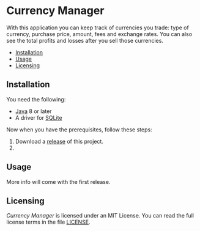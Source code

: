 # Currency Manager
With this application you can keep track of currencies you trade: type of 
currency, purchase price, amount, fees and exchange rates. You can also see the 
total profits and losses after you sell those currencies.

* [Installation](#installation)
* [Usage](#usage)
* [Licensing](#licensing)

## Installation
You need the following:
* [Java][1] 8 or later
* A driver for [SQLite][2]

Now when you have the prerequisites, follow these steps:
1. Download a [release][3] of this project.
1. 

## Usage
More info will come with the first release.

## Licensing
*Currency Manager* is licensed under an MIT License. You can read the full 
license terms in the file [LICENSE](LICENSE).


[1]: https://www.java.com/en/download/
[2]: https://www.sqlite.org
[3]: https://github.com/olivertwistor/currency-manager/releases
